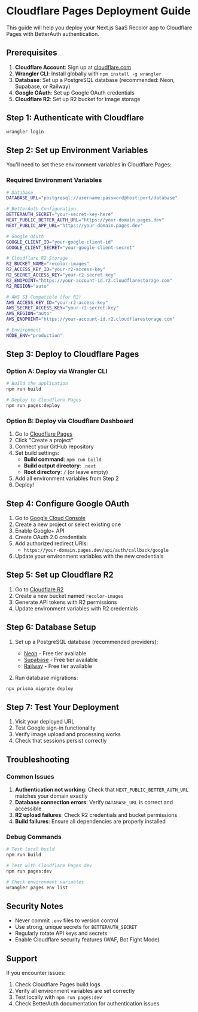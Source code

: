 # Cloudflare Pages Deployment Guide

This guide will help you deploy your Next.js SaaS Recolor app to Cloudflare Pages with BetterAuth authentication.

## Prerequisites

1. **Cloudflare Account**: Sign up at [cloudflare.com](https://cloudflare.com)
2. **Wrangler CLI**: Install globally with `npm install -g wrangler`
3. **Database**: Set up a PostgreSQL database (recommended: Neon, Supabase, or Railway)
4. **Google OAuth**: Set up Google OAuth credentials
5. **Cloudflare R2**: Set up R2 bucket for image storage

## Step 1: Authenticate with Cloudflare

```bash
wrangler login
```

## Step 2: Set up Environment Variables

You'll need to set these environment variables in Cloudflare Pages:

### Required Environment Variables

```bash
# Database
DATABASE_URL="postgresql://username:password@host:port/database"

# BetterAuth Configuration
BETTERAUTH_SECRET="your-secret-key-here"
NEXT_PUBLIC_BETTER_AUTH_URL="https://your-domain.pages.dev"
NEXT_PUBLIC_APP_URL="https://your-domain.pages.dev"

# Google OAuth
GOOGLE_CLIENT_ID="your-google-client-id"
GOOGLE_CLIENT_SECRET="your-google-client-secret"

# Cloudflare R2 Storage
R2_BUCKET_NAME="recolor-images"
R2_ACCESS_KEY_ID="your-r2-access-key"
R2_SECRET_ACCESS_KEY="your-r2-secret-key"
R2_ENDPOINT="https://your-account-id.r2.cloudflarestorage.com"
R2_REGION="auto"

# AWS S3 Compatible (for R2)
AWS_ACCESS_KEY_ID="your-r2-access-key"
AWS_SECRET_ACCESS_KEY="your-r2-secret-key"
AWS_REGION="auto"
AWS_ENDPOINT="https://your-account-id.r2.cloudflarestorage.com"

# Environment
NODE_ENV="production"
```

## Step 3: Deploy to Cloudflare Pages

### Option A: Deploy via Wrangler CLI

```bash
# Build the application
npm run build

# Deploy to Cloudflare Pages
npm run pages:deploy
```

### Option B: Deploy via Cloudflare Dashboard

1. Go to [Cloudflare Pages](https://pages.cloudflare.com)
2. Click "Create a project"
3. Connect your GitHub repository
4. Set build settings:
   - **Build command**: `npm run build`
   - **Build output directory**: `.next`
   - **Root directory**: `/` (or leave empty)
5. Add all environment variables from Step 2
6. Deploy!

## Step 4: Configure Google OAuth

1. Go to [Google Cloud Console](https://console.cloud.google.com)
2. Create a new project or select existing one
3. Enable Google+ API
4. Create OAuth 2.0 credentials
5. Add authorized redirect URIs:
   - `https://your-domain.pages.dev/api/auth/callback/google`
6. Update your environment variables with the new credentials

## Step 5: Set up Cloudflare R2

1. Go to [Cloudflare R2](https://dash.cloudflare.com/r2)
2. Create a new bucket named `recolor-images`
3. Generate API tokens with R2 permissions
4. Update environment variables with R2 credentials

## Step 6: Database Setup

1. Set up a PostgreSQL database (recommended providers):
   - [Neon](https://neon.tech) - Free tier available
   - [Supabase](https://supabase.com) - Free tier available
   - [Railway](https://railway.app) - Free tier available

2. Run database migrations:
```bash
npx prisma migrate deploy
```

## Step 7: Test Your Deployment

1. Visit your deployed URL
2. Test Google sign-in functionality
3. Verify image upload and processing works
4. Check that sessions persist correctly

## Troubleshooting

### Common Issues

1. **Authentication not working**: Check that `NEXT_PUBLIC_BETTER_AUTH_URL` matches your domain exactly
2. **Database connection errors**: Verify `DATABASE_URL` is correct and accessible
3. **R2 upload failures**: Check R2 credentials and bucket permissions
4. **Build failures**: Ensure all dependencies are properly installed

### Debug Commands

```bash
# Test local build
npm run build

# Test with Cloudflare Pages dev
npm run pages:dev

# Check environment variables
wrangler pages env list
```

## Security Notes

- Never commit `.env` files to version control
- Use strong, unique secrets for `BETTERAUTH_SECRET`
- Regularly rotate API keys and secrets
- Enable Cloudflare security features (WAF, Bot Fight Mode)

## Support

If you encounter issues:
1. Check Cloudflare Pages build logs
2. Verify all environment variables are set correctly
3. Test locally with `npm run pages:dev`
4. Check BetterAuth documentation for authentication issues
